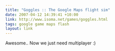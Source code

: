 ```yaml
---
title: "Goggles :: The Google Maps flight sim"
date: 2007-04-12 14:39:41 +10:00
link: http://www.isoma.net/games/goggles.html
tags: google game maps flash
layout: link
---
```

Awesome.. Now we just need multiplayer :)
